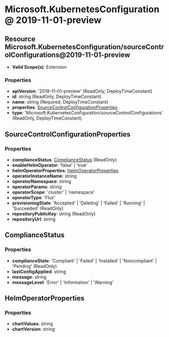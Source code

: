 # Microsoft.KubernetesConfiguration @ 2019-11-01-preview

## Resource Microsoft.KubernetesConfiguration/sourceControlConfigurations@2019-11-01-preview
* **Valid Scope(s)**: Extension
### Properties
* **apiVersion**: '2019-11-01-preview' (ReadOnly, DeployTimeConstant)
* **id**: string (ReadOnly, DeployTimeConstant)
* **name**: string (Required, DeployTimeConstant)
* **properties**: [SourceControlConfigurationProperties](#sourcecontrolconfigurationproperties)
* **type**: 'Microsoft.KubernetesConfiguration/sourceControlConfigurations' (ReadOnly, DeployTimeConstant)

## SourceControlConfigurationProperties
### Properties
* **complianceStatus**: [ComplianceStatus](#compliancestatus) (ReadOnly)
* **enableHelmOperator**: 'false' | 'true'
* **helmOperatorProperties**: [HelmOperatorProperties](#helmoperatorproperties)
* **operatorInstanceName**: string
* **operatorNamespace**: string
* **operatorParams**: string
* **operatorScope**: 'cluster' | 'namespace'
* **operatorType**: 'Flux'
* **provisioningState**: 'Accepted' | 'Deleting' | 'Failed' | 'Running' | 'Succeeded' (ReadOnly)
* **repositoryPublicKey**: string (ReadOnly)
* **repositoryUrl**: string

## ComplianceStatus
### Properties
* **complianceState**: 'Compliant' | 'Failed' | 'Installed' | 'Noncompliant' | 'Pending' (ReadOnly)
* **lastConfigApplied**: string
* **message**: string
* **messageLevel**: 'Error' | 'Information' | 'Warning'

## HelmOperatorProperties
### Properties
* **chartValues**: string
* **chartVersion**: string

